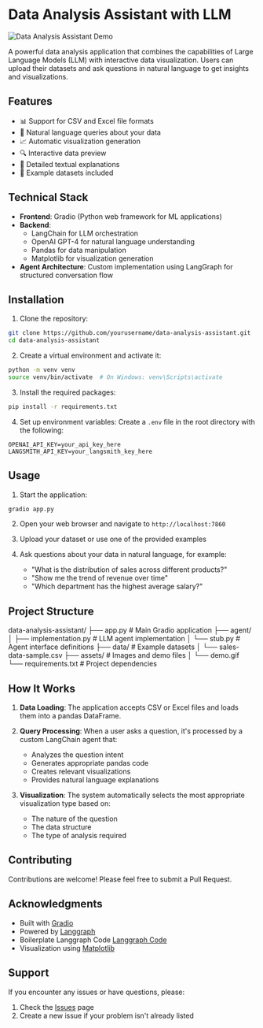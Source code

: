 # Data Analysis Assistant with LLM

![Data Analysis Assistant Demo](assets/demo.gif)

A powerful data analysis application that combines the capabilities of Large Language Models (LLM) with interactive data visualization. Users can upload their datasets and ask questions in natural language to get insights and visualizations.

## Features

- 📊 Support for CSV and Excel file formats
- 💬 Natural language queries about your data
- 📈 Automatic visualization generation
- 🔍 Interactive data preview
- 📝 Detailed textual explanations
- 🎯 Example datasets included

## Technical Stack

- **Frontend**: Gradio (Python web framework for ML applications)
- **Backend**: 
  - LangChain for LLM orchestration
  - OpenAI GPT-4 for natural language understanding
  - Pandas for data manipulation
  - Matplotlib for visualization generation
- **Agent Architecture**: Custom implementation using LangGraph for structured conversation flow

## Installation

1. Clone the repository:
```bash
git clone https://github.com/yourusername/data-analysis-assistant.git
cd data-analysis-assistant
```

2. Create a virtual environment and activate it:
```bash
python -m venv venv
source venv/bin/activate  # On Windows: venv\Scripts\activate
```

3. Install the required packages:
```bash
pip install -r requirements.txt
```

4. Set up environment variables:
Create a `.env` file in the root directory with the following:
```env
OPENAI_API_KEY=your_api_key_here
LANGSMITH_API_KEY=your_langsmith_key_here
```

## Usage

1. Start the application:
```bash
gradio app.py
```

2. Open your web browser and navigate to `http://localhost:7860`

3. Upload your dataset or use one of the provided examples

4. Ask questions about your data in natural language, for example:
   - "What is the distribution of sales across different products?"
   - "Show me the trend of revenue over time"
   - "Which department has the highest average salary?"

## Project Structure

data-analysis-assistant/
├── app.py # Main Gradio application
├── agent/
│ ├── implementation.py # LLM agent implementation
│ └── stub.py # Agent interface definitions
├── data/ # Example datasets
│ └── sales-data-sample.csv
├── assets/ # Images and demo files
│ └── demo.gif
└── requirements.txt # Project dependencies

## How It Works

1. **Data Loading**: The application accepts CSV or Excel files and loads them into a pandas DataFrame.

2. **Query Processing**: When a user asks a question, it's processed by a custom LangChain agent that:
   - Analyzes the question intent
   - Generates appropriate pandas code
   - Creates relevant visualizations
   - Provides natural language explanations

3. **Visualization**: The system automatically selects the most appropriate visualization type based on:
   - The nature of the question
   - The data structure
   - The type of analysis required

## Contributing

Contributions are welcome! Please feel free to submit a Pull Request.

## Acknowledgments

- Built with [Gradio](https://gradio.app/)
- Powered by [Langgraph](https://langchain.com/)
- Boilerplate Langgraph Code [Langgraph Code](https://build.langchain.com/)
- Visualization using [Matplotlib](https://matplotlib.org/)

## Support

If you encounter any issues or have questions, please:
1. Check the [Issues](https://github.com/yourusername/data-analysis-assistant/issues) page
2. Create a new issue if your problem isn't already listed

